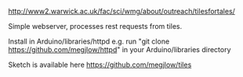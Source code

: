 http://www2.warwick.ac.uk/fac/sci/wmg/about/outreach/tilesfortales/

Simple webserver, processes rest requests from tiles.

Install in Arduino/libraries/httpd e.g. run "git clone https://github.com/megjlow/httpd" in your Arduino/libraries directory

Sketch is available here https://github.com/megjlow/tiles
